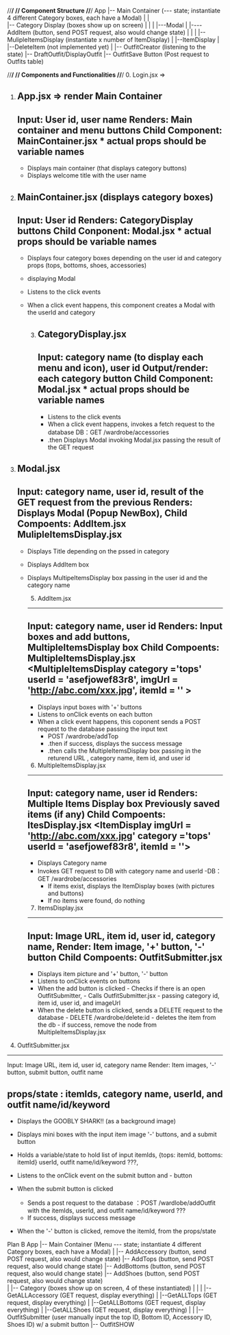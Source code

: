 //**********************/
// Component Structure
//**********************/
App
  |-- Main Container (--- state; instantiate 4 different Category boxes, each have a Modal)
        |
        |    
        |-- Category Display (boxes show up on screen)
        |   |
        |   |---Modal
        |         |----AddItem (button, send POST request, also would change state)
        |         |
        |         |-- MulipleItemsDisplay (instantiate x number of ItemDisplay) 
        |               |--ItemDisplay
        |                     |--DeleteItem (not implemented yet)
        |
        |-- OutfitCreator (listening to the state)
             |-- DraftOutfit/DisplayOutfit
             |-- OutfitSave Button (Post request to Outfits table)
 



//******************************/
// Components and Functionalities
//******************************/
0. Login.jsx => 

1. App.jsx => render Main Container
    ---------------------------------------------------------------------------------
    Input: User id, user name
    Renders: Main container and menu buttons
    Child Component: MainContainer.jsx
                     <MainContainer userId = 'asefjowef83r8' userName = 'Goobly Shark'>
                     * actual props should be variable names
    ---------------------------------------------------------------------------------
    - Displays main container (that displays category buttons)
    - Displays welcome title with the user name

2. MainContainer.jsx (displays category boxes)
    ---------------------------------------------------------------------------------
    Input: User id
    Renders: CategoryDisplay buttons 
    Child Conponent: Modal.jsx <CategoryDisplay category = 'tops' userId = 'asefjowef83r8'> 
                     * actual props should be variable names
    ---------------------------------------------------------------------------------
    - Displays four category boxes depending on the user id and category props (tops, bottoms, shoes, accessories)
    - displaying Modal
    - Listens to the click events
    - When a click event happens, this component creates a Modal with the userId and category 


      3. CategoryDisplay.jsx
          --------------------------------------------------------------------
          Input: category name (to display each menu and icon), user id
          Output/render: each category button
          Child Component: Modal.jsx <Modal category = 'tops'> 
                           * actual props should be variable names
          --------------------------------------------------------------------
          - Listens to the click events
          - When a click event happens, invokes a fetch request to the database
              DB：GET /wardrobe/accessories
          - .then Displays Modal invoking Modal.jsx passing the result of the GET request

 4. Modal.jsx
    ---------------------------------------------------------------------------------
    Input: category name, user id, result of the GET request from the previous
    Renders: Displays Modal (Popup NewBox),
    Child Compoents: AddItem.jsx
                          <AddItem category ='tops'>
                     MulipleItemsDisplay.jsx 
                          <MulipleItemsDisplay 
                            category='tops' 
                            userId = 'asefjowef83r8'>
    ---------------------------------------------------------------------------------
    - Displays Title depending on the pssed in category
    - Displays AddItem box
    - Displays MultipeItemsDisplay box passing in the user id and the category name



        5. AddItem.jsx
        ----------------------------------------------------------------------
        Input: category name, user id
        Renders: Input boxes and add buttons, MultipleItemsDisplay box
        Child Compoents: MultipleItemsDisplay.jsx
                          <MultipleItemsDisplay 
                                category ='tops' 
                                userId = 'asefjowef83r8', 
                                imgUrl = 'http://abc.com/xxx.jpg', 
                                itemId = '' >
        ----------------------------------------------------------------------
        - Displays input boxes with '+' buttons
        - Listens to onClick events on each button
        - When a click event happens, this coponent sends a POST request to the database passing the input text  
          - POST /wardrobe/addTop
          - .then if success, displays the success message 
          - .then calls the MultipleItemsDisplay box passing in the returend URL , category name, item id, and user id



        6. MultipleItemsDisplay.jsx
        ----------------------------------------------------------------------
        Input: category name, user id
        Renders: Multiple Items Display box 
                       Previously saved items (if any)
        Child Compoents: ItesDisplay.jsx
                          <ItemDisplay imgUrl = 'http://abc.com/xxx.jpg'
                                       category ='tops' 
                                       userId = 'asefjowef83r8', 
                                       itemId = ''>
        ----------------------------------------------------------------------
        - Displays Category name 
        - Invokes GET request to DB with category name and userId
          -DB：GET /wardrobe/accessories
          - If items exist, displays the ItemDisplay boxes (with pictures and buttons)
          - If no items were found, do nothing


        7. ItemsDisplay.jsx
        ----------------------------------------------------------------------
        Input: Image URL, item id, user id, category name,
        Render: Item image, '+' button, '-' button
        Child Compoents: OutfitSubmitter.jsx
                          <OutfitSubmitter 
                            imgUrl = 'http://abc.com/xxx.jpg'
                            category = 'tops'
                            userId = 'asefjowef83r8'
                            itemId = ''>
        ----------------------------------------------------------------------
        - Displays item picture and  '+' button, '-' button
        - Listens to onClick events on buttons
        - When the add button is clicked 
              - Checks if there is an open OutfitSubmitter,
              - Calls OutfitSubmitter.jsx
                  - passing category id, item id, user id, and imageUrl
        - When the delete button is clicked, sends a DELETE request to the database
                  - DELETE /wardrobe/delete:id
                  - deletes the item from the db
                  - if success, remove the node from MultipleItemsDisplay.jsx



8. OutfitSubmitter.jsx
----------------------------------------------------------------------
Input: Image URL, item id, user id, category name
Render: Item images, '-' button, submit button, outfit name

props/state : itemIds, category name, userId, and outfit name/id/keyword
----------------------------------------------------------------------
  - Displays the GOOBLY SHARK!! (as a background image)
  - Displays mini boxes with the input item image '-' buttons, and a submit button
  - Holds a variable/state to hold
           list of input itemIds, {tops: itemId, bottoms: itemId}
           userId,
           outfit name/id/keyword ???,

  - Listens to the onClick event on the submit button and - button
  - When the submit button is clicked
      - Sends a post request to the database ：POST /wardlobe/addOutfit
        with the itemIds, userId, and outfit name/id/keyword ???
      - If success, displays success message
  - When the '-' button is clicked, remove the itemId, from the props/state




Plan B
  App
  |-- Main Container (Menu --- state; instantiate 4 different Category boxes, each have a Modal)
        |
        |-- AddAccessory (button, send POST request, also would change state)
        |-- AddTops (button, send POST request, also would change state)
        |-- AddBottoms (button, send POST request, also would change state)
        |-- AddShoes (button, send POST request, also would change state)    
        |
        |-- Category (boxes show up on screen, 4 of these instantiated)
        |   |
        |   |--GetALLAccessory (GET request, display everything)
        |   |--GetALLTops (GET request, display everything)
        |   |--GetALLBottoms (GET request, display everything)
        |   |--GetALLShoes (GET request, display everything)
        |
        |
        |-- OutfitSubmitter (user manually input the top ID, Bottom ID, Accessory ID, Shoes ID) w/ a submit button 
        |-- OutfitSHOW 
